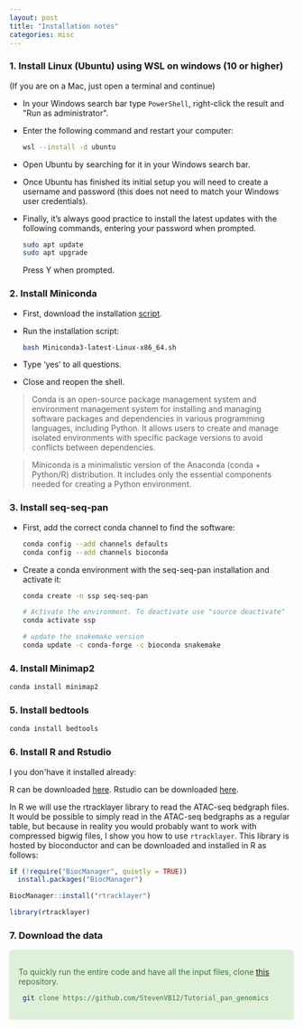 ```yaml
---
layout: post
title: "Installation notes"
categories: misc
---
```


### 1. Install Linux (Ubuntu) using WSL on windows (10 or higher)

(If you are on a Mac, just open a terminal and continue)

* In your Windows search bar type `PowerShell`, right-click the result and "Run as administrator". 

* Enter the following command and restart your computer:
  ````sh
  wsl --install -d ubuntu
  ````

* Open Ubuntu by searching for it in your Windows search bar.

* Once Ubuntu has finished its initial setup you will need to create a username and password (this does not need to match your Windows user credentials).

* Finally, it’s always good practice to install the latest updates with the following commands, entering your password when prompted.
  ````sh
  sudo apt update
  sudo apt upgrade
  ````
  Press Y when prompted.
  
### 2. Install Miniconda

* First, download the installation [script](https://docs.conda.io/en/latest/miniconda.html#linux-installers).

* Run the installation script:

  ````sh
  bash Miniconda3-latest-Linux-x86_64.sh
  ````
  
* Type ‘yes’ to all questions.

* Close and reopen the shell.

> Conda is an open-source package management system and environment management system for installing and managing software packages and dependencies in various programming languages, including Python. It allows users to create and manage isolated environments with specific package versions to avoid conflicts between dependencies.

> Miniconda is a minimalistic version of the Anaconda (conda + Python/R) distribution. It includes only the essential components needed for creating a Python environment.

### 3. Install seq-seq-pan

* First, add the correct conda channel to find the software:

  ````sh
  conda config --add channels defaults
  conda config --add channels bioconda
  ````

* Create a conda environment with the seq-seq-pan installation and activate it:

  ````sh
  conda create -n ssp seq-seq-pan

  # Activate the environment. To deactivate use "source deactivate"
  conda activate ssp 

  # update the snakemake version
  conda update -c conda-forge -c bioconda snakemake
  ````

### 4. Install Minimap2

  ````sh
  conda install minimap2
  ````
  
### 5. Install bedtools

  ````sh
  conda install bedtools
  ````

### 6. Install R and Rstudio

I you don'have it installed already:

R can be downloaded [here](https://cran.r-project.org/).
Rstudio can be downloaded [here](https://posit.co/download/rstudio-desktop/).

In R we will use the rtracklayer library to read the ATAC-seq bedgraph files. It would be possible to simply read in the ATAC-seq bedgraphs as a regular table, but because in reality you would probably want to work with compressed bigwig files, I show you how to use `rtracklayer`. This library is hosted by bioconductor and can be downloaded and installed in R as follows:

  ````r
  if (!require("BiocManager", quietly = TRUE))
    install.packages("BiocManager")

  BiocManager::install("rtracklayer")
  
  library(rtracklayer)
  ````

### 7. Download the data

<div style="padding: 15px; border: 1px solid transparent; border-color: transparent; margin-bottom: 20px; border-radius: 4px; color: #3c763d; background-color: #dff0d8; border-color: #d6e9c6;">

  To quickly run the entire code and have all the input files, clone [this](https://github.com/StevenVB12/Tutorial_pan_genomics) repository.
  
 ````sh
  git clone https://github.com/StevenVB12/Tutorial_pan_genomics
 ````
  
</div>
